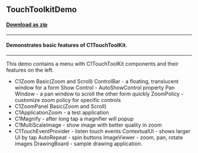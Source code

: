 ## TouchToolkitDemo
#### [Download as zip](https://grapecity.github.io/DownGit/#/home?url=https://github.com/GrapeCity/ComponentOne-WinForms-Samples/tree/master/NetFramework\TouchToolkit\CS\TouchToolkitDemo)
____
#### Demonstrates basic features of C1TouchToolKit.
____
This demo contains a menu with C1TouchToolKit components and their features on the left.

* C1Zoom
  Basic(Zoom and Scroll) 
  ControlBar - a floating, translucent window for a form 
  Show Control - AutoShowControl property 
  Pan Window - a pan window to scroll the other form quickly 
  ZoomPolicy - customize zoom policy for specific controls 
* C1ZoomPanel 
  Basic(Zoom and Scroll)
* C1ApplicationZoom - a test application 
* C1Magnify - after long tap a magnifier will popup 
* C1MultiScaleImage - show image with better quality in zoom 
* C1TouchEventProvider - listen touch events 
  ContextualUI - shows larger UI by tap 
  AutoRepeat - spin buttons 
  ImageViewer - zoom, pan, rotate images 
  DrawingBoard - sample drawing application. 
